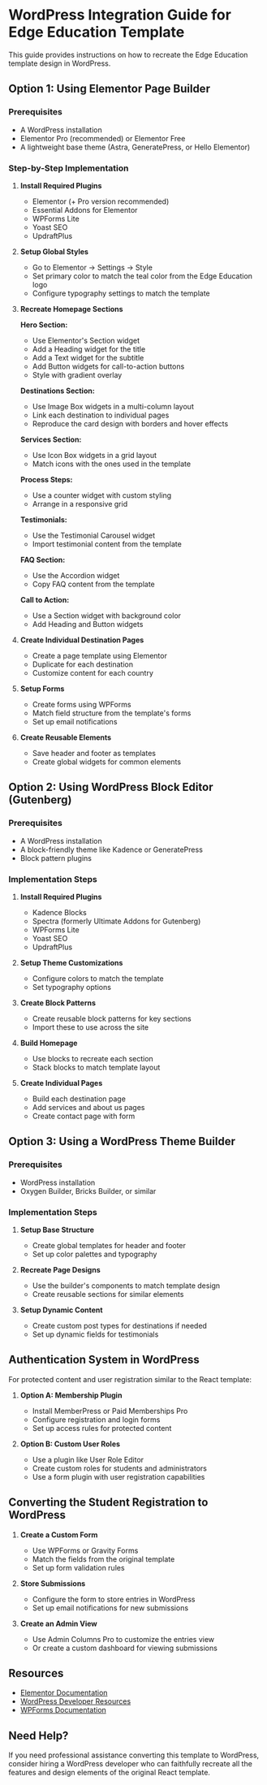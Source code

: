 # WordPress Integration Guide for Edge Education Template

This guide provides instructions on how to recreate the Edge Education template design in WordPress.

## Option 1: Using Elementor Page Builder

### Prerequisites
- A WordPress installation
- Elementor Pro (recommended) or Elementor Free
- A lightweight base theme (Astra, GeneratePress, or Hello Elementor)

### Step-by-Step Implementation

1. **Install Required Plugins**
   - Elementor (+ Pro version recommended)
   - Essential Addons for Elementor
   - WPForms Lite
   - Yoast SEO
   - UpdraftPlus

2. **Setup Global Styles**
   - Go to Elementor → Settings → Style
   - Set primary color to match the teal color from the Edge Education logo
   - Configure typography settings to match the template

3. **Recreate Homepage Sections**
   
   **Hero Section:**
   - Use Elementor's Section widget
   - Add a Heading widget for the title
   - Add a Text widget for the subtitle
   - Add Button widgets for call-to-action buttons
   - Style with gradient overlay

   **Destinations Section:**
   - Use Image Box widgets in a multi-column layout
   - Link each destination to individual pages
   - Reproduce the card design with borders and hover effects

   **Services Section:**
   - Use Icon Box widgets in a grid layout
   - Match icons with the ones used in the template

   **Process Steps:**
   - Use a counter widget with custom styling
   - Arrange in a responsive grid

   **Testimonials:**
   - Use the Testimonial Carousel widget
   - Import testimonial content from the template

   **FAQ Section:**
   - Use the Accordion widget
   - Copy FAQ content from the template

   **Call to Action:**
   - Use a Section widget with background color
   - Add Heading and Button widgets

4. **Create Individual Destination Pages**
   - Create a page template using Elementor
   - Duplicate for each destination
   - Customize content for each country

5. **Setup Forms**
   - Create forms using WPForms
   - Match field structure from the template's forms
   - Set up email notifications

6. **Create Reusable Elements**
   - Save header and footer as templates
   - Create global widgets for common elements

## Option 2: Using WordPress Block Editor (Gutenberg)

### Prerequisites
- A WordPress installation
- A block-friendly theme like Kadence or GeneratePress
- Block pattern plugins

### Implementation Steps

1. **Install Required Plugins**
   - Kadence Blocks
   - Spectra (formerly Ultimate Addons for Gutenberg)
   - WPForms Lite
   - Yoast SEO
   - UpdraftPlus

2. **Setup Theme Customizations**
   - Configure colors to match the template
   - Set typography options

3. **Create Block Patterns**
   - Create reusable block patterns for key sections
   - Import these to use across the site

4. **Build Homepage**
   - Use blocks to recreate each section
   - Stack blocks to match template layout

5. **Create Individual Pages**
   - Build each destination page
   - Add services and about us pages
   - Create contact page with form

## Option 3: Using a WordPress Theme Builder

### Prerequisites
- WordPress installation
- Oxygen Builder, Bricks Builder, or similar

### Implementation Steps

1. **Setup Base Structure**
   - Create global templates for header and footer
   - Set up color palettes and typography

2. **Recreate Page Designs**
   - Use the builder's components to match template design
   - Create reusable sections for similar elements

3. **Setup Dynamic Content**
   - Create custom post types for destinations if needed
   - Set up dynamic fields for testimonials

## Authentication System in WordPress

For protected content and user registration similar to the React template:

1. **Option A: Membership Plugin**
   - Install MemberPress or Paid Memberships Pro
   - Configure registration and login forms
   - Set up access rules for protected content

2. **Option B: Custom User Roles**
   - Use a plugin like User Role Editor
   - Create custom roles for students and administrators
   - Use a form plugin with user registration capabilities

## Converting the Student Registration to WordPress

1. **Create a Custom Form**
   - Use WPForms or Gravity Forms
   - Match the fields from the original template
   - Set up form validation rules

2. **Store Submissions**
   - Configure the form to store entries in WordPress
   - Set up email notifications for new submissions

3. **Create an Admin View**
   - Use Admin Columns Pro to customize the entries view
   - Or create a custom dashboard for viewing submissions

## Resources

- [Elementor Documentation](https://docs.elementor.com/)
- [WordPress Developer Resources](https://developer.wordpress.org/)
- [WPForms Documentation](https://wpforms.com/docs/)

## Need Help?

If you need professional assistance converting this template to WordPress, consider hiring a WordPress developer who can faithfully recreate all the features and design elements of the original React template.